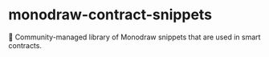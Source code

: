 # monodraw-contract-snippets
💅 Community-managed library of Monodraw snippets that are used in smart contracts.
